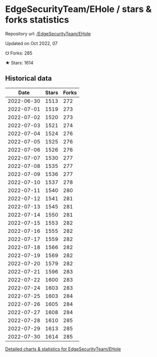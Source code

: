 # EdgeSecurityTeam/EHole / stars & forks statistics

Repository url: [/EdgeSecurityTeam/EHole](https://github.com/EdgeSecurityTeam/EHole)

Updated on Oct 2022, 07

☋ Forks: 285

★ Stars: 1614

## Historical data
| Date | Stars | Forks |
|------|-------|-------|
| 2022-06-30 | 1513 | 272 | 
| 2022-07-01 | 1519 | 273 | 
| 2022-07-02 | 1520 | 273 | 
| 2022-07-03 | 1521 | 274 | 
| 2022-07-04 | 1524 | 276 | 
| 2022-07-05 | 1525 | 276 | 
| 2022-07-06 | 1526 | 276 | 
| 2022-07-07 | 1530 | 277 | 
| 2022-07-08 | 1535 | 277 | 
| 2022-07-09 | 1536 | 277 | 
| 2022-07-10 | 1537 | 278 | 
| 2022-07-11 | 1540 | 280 | 
| 2022-07-12 | 1541 | 281 | 
| 2022-07-13 | 1545 | 281 | 
| 2022-07-14 | 1550 | 281 | 
| 2022-07-15 | 1553 | 282 | 
| 2022-07-16 | 1555 | 282 | 
| 2022-07-17 | 1559 | 282 | 
| 2022-07-18 | 1566 | 282 | 
| 2022-07-19 | 1569 | 282 | 
| 2022-07-20 | 1579 | 282 | 
| 2022-07-21 | 1596 | 283 | 
| 2022-07-22 | 1600 | 283 | 
| 2022-07-24 | 1603 | 283 | 
| 2022-07-25 | 1603 | 284 | 
| 2022-07-26 | 1605 | 284 | 
| 2022-07-27 | 1608 | 284 | 
| 2022-07-28 | 1610 | 285 | 
| 2022-07-29 | 1613 | 285 | 
| 2022-07-30 | 1614 | 285 | 


[Detailed charts & statistics for EdgeSecurityTeam/EHole](https://reviewgithub.com/rep/EdgeSecurityTeam/EHole)
